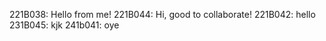 221B038: Hello from me!
221B044: Hi, good to collaborate!
221B042: hello
231B045: kjk
241b041: oye

